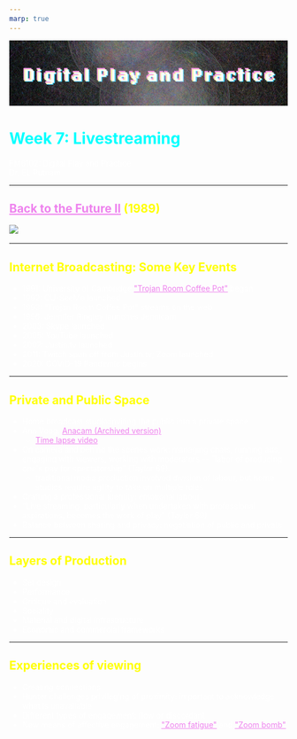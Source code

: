 ```yaml
---
marp: true
---
```


<style>
section {
  background: #1a0000;
}

* {
    color: white;
}

h1 {
    color: cyan;
}

h2 {
    color: yellow;
}
a {
    color: violet;
}
</style>

![DM6104 Banner](../images/FM6102Banner2.jpg)

# Week 7: Livestreaming

FM6102: Digital Play and Practice  
Dr. EL Putnam

---

## [Back to the Future II](https://youtu.be/Km6bFBSVty4) (1989)

![](https://www.contiki.com/six-two/wp-content/uploads/2015/10/back-to-the-future-9.jpg)

---

## Internet Broadcasting: Some Key Events

- 1991: University of Cambridge ["Trojan Room Coffee Pot"](https://www.bbc.com/news/technology-20439301) began
- 1992: CU-SeeMe launched
- 1993: "Trojan Room Coffee Pot" streams on the web
- 1996: Jennifer Ringley launches Jennicam
- 2003: Skype launched
- 2005: YouTube launched
- 2007: Justin.tv launched
- 2011: Twitch spun off from Justin.tv; Zoom launched
- 2020: COVID-19 Pandemic begins

<!-- 

The 128×128 px greyscale camera was connected to the laboratory's local network through a video capture card fitted on an Acorn Archimedes computer

Taylor: "people were sensing the power they had to shift otherwise- instrumental encounters to more relational ones. Using the technology to talk to each other and connect, frequently across distances, became a central part of these early explorations" (30)

Sense of presence at a distance 

1990s - 2000s: great period of experimentation with cam culture

"Early cam culture highlights how average internet users in the 1990s were taking up various technologies, and mobilizing them to their own social and interactive ends. The power of televisually
connecting in real time with others, navigating a space of communication and performance simultaneously, and revealing otherwise- mundane but evocative daily life to others are lines that connect these older video experiments to current game live streaming" (Taylor 32).-->

---

## Private and Public Space

- Home broadcast studio:inviting the public into a private space
- Ana Voog, [Anacam (Archived version)](https://www.anavoog.com/anacam.com/index.html)
    - [Time lapse video](https://vimeo.com/58485273)
- On camera and behind the scenes work: managing chats, running ads, engaging with viewers, working with moderators -- "labor of producing one's pay for spectatorship" (Taylor 69).
    - traditional media production involved division of labour, but home studios require agility to take on multiple roles
- Crafting a professional identity: emotional labour
- "Live streaming, particularly when undertaken with professional aspirations, becomes the work of play" (Taylor 69)
- Balance between sharing and privacy: negotiation of public and private

--- 

## Layers of Production

- Set design
- Performance
- Critique and evaluation
- Sociality
- Material and digital infrastructure
- Economic and commercial frameworks

<!-- "The level of technicity— “particular kinds of attitudes, aptitudes, and skill, with technology” (Dovey and Kennedy 2006, 113)— involved in making more complex streams is key, and typically requires a tremendous amount of self- taught expertise and community- based learning" (Taylor 79) -- similar with Cam culture -->

---

## Experiences of viewing

- Creating connections
- Hunter challenges privileging of proximity: important to acknowledge what is unavailable
- Different types of engagement: flow or discordant
- New means of affective engagement: ["Zoom fatigue"](https://tmb.apaopen.org/pub/nonverbal-overload/release/2) and ["Zoom bomb"](https://academic.oup.com/ccc/article/14/2/356/6224211?login=true)
